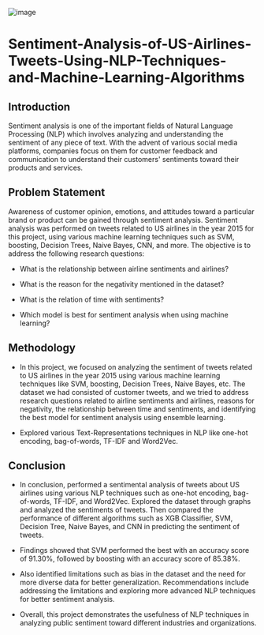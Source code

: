 ![image](https://github.com/Ze-Michelle-Sun/Sentiment-Analysis-of-US-Airlines-Tweets-Using-NLP-Techniques-and-Machine-Learning-Algorithms/assets/110506170/dfc725a1-fb04-47b0-82d3-55ab83d832cb)
# Sentiment-Analysis-of-US-Airlines-Tweets-Using-NLP-Techniques-and-Machine-Learning-Algorithms
## Introduction
Sentiment analysis is one of the important fields of Natural Language Processing (NLP) which involves analyzing and understanding the sentiment of any piece of text. With the advent of various social media platforms, companies focus on them for customer feedback and communication to understand their customers' sentiments toward their products and services. 
## Problem Statement
Awareness of customer opinion, emotions, and attitudes toward a particular brand or product can be gained through sentiment analysis. Sentiment analysis was performed on tweets related to US airlines in the year 2015 for this project, using various machine learning techniques such as SVM, boosting, Decision Trees, Naive Bayes, CNN, and more. The objective is to address the following research questions:

-	What is the relationship between airline sentiments and airlines?

-	What is the reason for the negativity mentioned in the dataset?

-	What is the relation of time with sentiments?

-	Which model is best for sentiment analysis when using machine learning?

## Methodology
- In this project, we focused on analyzing the sentiment of tweets related to US airlines in the year 2015 using various machine learning techniques like SVM, boosting, Decision Trees, Naive Bayes, etc. The dataset we had consisted of customer tweets, and we tried to address research questions related to airline sentiments and airlines, reasons for negativity, the relationship between time and sentiments, and identifying the best model for sentiment analysis using ensemble learning. 

- Explored various Text-Representations techniques in NLP like one-hot encoding, bag-of-words, TF-IDF and Word2Vec.

## Conclusion
- In conclusion, performed a sentimental analysis of tweets about US airlines using various NLP techniques such as one-hot encoding, bag-of-words, TF-IDF, and Word2Vec. Explored the dataset through graphs and analyzed the sentiments of tweets. Then compared the performance of different algorithms such as XGB Classifier, SVM, Decision Tree, Naive Bayes, and CNN in predicting the sentiment of tweets. 

- Findings showed that SVM performed the best with an accuracy score of 91.30%, followed by boosting with an accuracy score of 85.38%. 

- Also identified limitations such as bias in the dataset and the need for more diverse data for better generalization. Recommendations include addressing the limitations and exploring more advanced NLP techniques for better sentiment analysis.

- Overall, this project demonstrates the usefulness of NLP techniques in analyzing public sentiment toward different industries and organizations.
